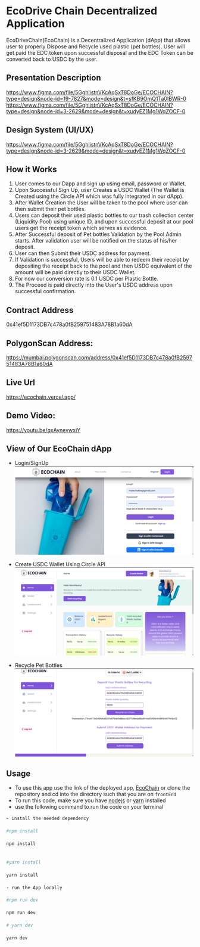 # EcoDrive Chain Decentralized Application

EcoDriveChain(EcoChain) is a Decentralized Application (dApp) that allows user to properly Dispose and Recycle used plastic (pet bottles). User will get paid the EDC token upon successful disposal and the EDC Token can be converted back to USDC by the user.

## Presentation Description

https://www.figma.com/file/5GghlistnVKcAqSxT8DoGe/ECOCHAIN?type=design&node-id=19-7827&mode=design&t=sfKB9OmQ1Ta0IBWR-0
https://www.figma.com/file/5GghlistnVKcAqSxT8DoGe/ECOCHAIN?type=design&node-id=3-2629&mode=design&t=xudyEZ1Mg1WqZOCF-0

## Design System (UI/UX)

https://www.figma.com/file/5GghlistnVKcAqSxT8DoGe/ECOCHAIN?type=design&node-id=3-2629&mode=design&t=xudyEZ1Mg1WqZOCF-0

## How it Works

1. User comes to our Dapp and sign up using email, password or Wallet.
2. Upon Successful Sign Up, user Creates a USDC Wallet (The Wallet is Created using the Circle API which was fully integrated in our dApp).
3. After Wallet Creation the User will be taken to the pool where user can then submit their pet bottles.
4. Users can deposit their used plastic bottles to our trash collection center (Liquidity Pool) using unique ID, and upon successful deposit at our pool users get the receipt token which serves as evidence.
5. After Successful deposit of Pet bottles Validation by the Pool Admin starts. After validation user will be notified on the status of his/her deposit.
6. User can then Submit their USDC address for payment.
7. If Validation is successful, Users will be able to redeem their receipt by depositing the receipt back to the pool and then USDC equivalent of the amount will be paid directly to their USDC Wallet.
8. For now our conversion rate is 0.1 USDC per Plastic Bottle.
9. The Proceed is paid directly into the User's USDC address upon successful confirmation.

## Contract Address

0x41ef5D1173DB7c478a0fB259751483A78B1a60dA

## PolygonScan Address:

https://mumbai.polygonscan.com/address/0x41ef5D1173DB7c478a0fB259751483A78B1a60dA

## Live Url

https://ecochain.vercel.app/

## Demo Video:

https://youtu.be/qxAynevwxjY

## View of Our EcoChain dApp

- Login/SignUp
  ![signin](./images/signin.png)

- Create USDC Wallet Using Circle API
  ![createwallet](./images/Createwallet.png)

- Recycle Pet Bottles
  ![recycle](./images/recycle.png)

## Usage

- To use this app use the link of the deployed app, [EcoChain](https://ecochain.vercel.app/) or clone the repository and cd into the directory such that you are on `frontEnd`
- To run this code, make sure you have [nodejs](https://nodejs.org) or [yarn](https://yarnpkg.com/) installed
- use the following command to run the code on your terminal

```bash
- install the needed dependency

#npm install

npm install


#yarn install

yarn install

- run the App locally

#npm run dev

npm run dev

# yarn dev

yarn dev
```
